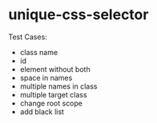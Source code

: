 unique-css-selector
===================


Test Cases:

- class name
- id
- element without both
- space in names
- multiple names in class
- multiple target class
- change root scope
- add black list